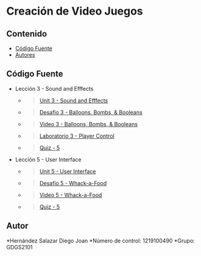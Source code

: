 # Creación de Video Juegos
## Contenido
- [Código Fuente](#código-fuente)
- [Autores](#autor)

## Código Fuente
* Lección 3 - Sound and Efffects
  * > [Unit 3 - Sound and Efffects ](https://github.com/DiegoJoan2145/Curso-Unity/tree/main/Leccion%203/Unit%203%20-%20Sound%20and%20Effects)
  * > [Desafío 3 - Balloons, Bombs, & Booleans](https://github.com/DiegoJoan2145/Curso-Unity/tree/main/Leccion%203/Unit%203%20-%20Challenge)
  * > [Video 3 - Balloons, Bombs, & Booleans](https://drive.google.com/file/d/1bhGzxDb_axJuCxzOpWJ0DVhg5uq_mozr/view?usp=sharing)
  * > [Laboratorio 3 - Player Control](https://github.com/DiegoJoan2145/Curso-Unity/tree/main/Leccion%203/Laboratorio%20-%203)
  * > [Quiz - 5](https://github.com/DiegoJoan2145/Curso-Unity/tree/main/Leccion%203/Quiz%20-%203)

* Lección 5 - User Interface
  * > [Unit 5 - User Interface](https://github.com/DiegoJoan2145/Curso-Unity/tree/main/Leccion%205/Unit%205%20-%20User%20Interface)
  * > [Desafío 5 - Whack-a-Food](https://github.com/DiegoJoan2145/Curso-Unity/tree/main/Leccion%205/Challenge%205%20-%20Whack-a-Food)
  * > [Video 5 - Whack-a-Food](https://drive.google.com/file/d/1AurE0HmEXepgv_Be__k9fUJA-I4GR5ce/view?usp=sharing)
  * > [Quiz - 5](https://github.com/DiegoJoan2145/Curso-Unity/tree/main/Leccion%205/Quiz%20-%205)

## Autor
*Hernández Salazar Diego Joan
*Número de control: 1219100490
*Grupo: GDGS2101
